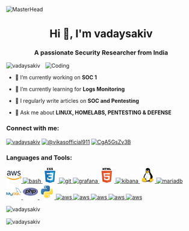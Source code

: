 ![MasterHead](https://raw.githubusercontent.com/simon-zerisenay/simon-zerisenay/main/work.gif)

<h1 align="center">Hi 👋, I'm vadaysakiv</h1>
<h3 align="center">A passionate  Security Researcher from India</h3>
<img align="right" alt="Coding" width="400" src="https://i.pinimg.com/originals/1f/20/f4/1f20f423834bca13c5b4b90558c71977.gif">



<p align="left"> <img src="https://komarev.com/ghpvc/?username=vadaysakiv&label=Profile%20views&color=0e75b6&style=flat" alt="vadaysakiv" /> </p>

- 🔭 I’m currently working on **SOC 1**

- 🌱 I’m currently learning for **Logs Monitoring**

- 📝 I regularly write articles on **SOC and Pentesting**

- 💬 Ask me about **LINUX, HOMELABS, PENTESTING & DEFENSE**

<h3 align="left">Connect with me:</h3>
<p align="left">
<a href="https://linkedin.com/in/vadaysakiv" target="blank"><img align="center" src="https://raw.githubusercontent.com/rahuldkjain/github-profile-readme-generator/master/src/images/icons/Social/linked-in-alt.svg" alt="vadaysakiv" height="30" width="40" /></a>
<a href="https://medium.com/@vikasofficial911" target="blank"><img align="center" src="https://raw.githubusercontent.com/rahuldkjain/github-profile-readme-generator/master/src/images/icons/Social/medium.svg" alt="@vikasofficial911" height="30" width="40" /></a>
<a href="https://discord.gg/CgA5GsZv3B" target="blank"><img align="center" src="https://raw.githubusercontent.com/rahuldkjain/github-profile-readme-generator/master/src/images/icons/Social/discord.svg" alt="CgA5GsZv3B" height="30" width="40" /></a>
</p>

<h3 align="left">Languages and Tools:</h3>
<p align="left"> <a href="https://aws.amazon.com" target="_blank" rel="noreferrer"> <img src="https://raw.githubusercontent.com/devicons/devicon/master/icons/amazonwebservices/amazonwebservices-original-wordmark.svg" alt="aws" width="40" height="40"/> </a> <a href="https://www.gnu.org/software/bash/" target="_blank" rel="noreferrer"> <img src="https://www.vectorlogo.zone/logos/gnu_bash/gnu_bash-icon.svg" alt="bash" width="40" height="40"/> </a> <a href="https://www.w3schools.com/css/" target="_blank" rel="noreferrer"> <img src="https://raw.githubusercontent.com/devicons/devicon/master/icons/css3/css3-original-wordmark.svg" alt="css3" width="40" height="40"/> </a> <a href="https://git-scm.com/" target="_blank" rel="noreferrer"> <img src="https://www.vectorlogo.zone/logos/git-scm/git-scm-icon.svg" alt="git" width="40" height="40"/> </a> <a href="https://grafana.com" target="_blank" rel="noreferrer"> <img src="https://www.vectorlogo.zone/logos/grafana/grafana-icon.svg" alt="grafana" width="40" height="40"/> </a> <a href="https://www.w3.org/html/" target="_blank" rel="noreferrer"> <img src="https://raw.githubusercontent.com/devicons/devicon/master/icons/html5/html5-original-wordmark.svg" alt="html5" width="40" height="40"/> </a> <a href="https://www.elastic.co/kibana" target="_blank" rel="noreferrer"> <img src="https://www.vectorlogo.zone/logos/elasticco_kibana/elasticco_kibana-icon.svg" alt="kibana" width="40" height="40"/> </a> <a href="https://www.linux.org/" target="_blank" rel="noreferrer"> <img src="https://raw.githubusercontent.com/devicons/devicon/master/icons/linux/linux-original.svg" alt="linux" width="40" height="40"/> </a> <a href="https://mariadb.org/" target="_blank" rel="noreferrer"> <img src="https://www.vectorlogo.zone/logos/mariadb/mariadb-icon.svg" alt="mariadb" width="40" height="40"/> </a> <a href="https://www.mysql.com/" target="_blank" rel="noreferrer"> <img src="https://raw.githubusercontent.com/devicons/devicon/master/icons/mysql/mysql-original-wordmark.svg" alt="mysql" width="40" height="40"/> </a> <a href="https://www.php.net" target="_blank" rel="noreferrer"> <img src="https://raw.githubusercontent.com/devicons/devicon/master/icons/php/php-original.svg" alt="php" width="40" height="40"/> </a> <a href="https://www.python.org" target="_blank" rel="noreferrer"> <img src="https://raw.githubusercontent.com/devicons/devicon/master/icons/python/python-original.svg" alt="python" width="40" height="40"/>
<img src="https://moralis.io/wp-content/uploads/web3wiki/409-splunk/637aeb6b7261227aa5d7b015_fHhljsduxFO9Cy-dFf405AxJxjO1AraRSUqxmuGGU4I.jpeg" alt="aws" width="40" height="40"/> </a> <a href="https://www.splunk.com/" target="_blank" rel="noreferrer">
<img src="https://encrypted-tbn0.gstatic.com/images?q=tbn:ANd9GcSWDsIMwEubnS43MuXjzPzgFVJ1rGtiDFJjwg&s" alt="aws" width="40" height="40"/> </a> <a href="https://portswigger.net/burp" target="_blank" rel="noreferrer">
<img src="https://ih1.redbubble.net/image.2630445526.2622/st,small,507x507-pad,600x600,f8f8f8.jpg" alt="aws" width="40" height="40"/> </a> <a href="https://www.wireshark.org/" target="_blank" rel="noreferrer">
<img src="https://w7.pngwing.com/pngs/410/153/png-transparent-white-hat-metasploit-project-exploit-computer-security-penetration-test-framework-miscellaneous-logo-payload-thumbnail.png" alt="aws" width="40" height="40"/> </a> <a href="https://www.metasploit.com/" target="_blank" rel="noreferrer">
<img src="https://encrypted-tbn0.gstatic.com/images?q=tbn:ANd9GcQNJBfJ4XR24FWoSEd1Q0TE0md4POL9bLsYRw&s" alt="aws" width="40" height="40"/> </a> <a href="https://www.ibm.com/qradar" target="_blank" rel="noreferrer">
</a> </p>

<p><img align="center" src="https://github-readme-stats.vercel.app/api/top-langs?username=vadaysakiv&show_icons=true&locale=en&layout=compact" alt="vadaysakiv" /></p>

<p><img align="center" src="https://github-readme-streak-stats.herokuapp.com/?user=vadaysakiv&" alt="vadaysakiv" /></p>
